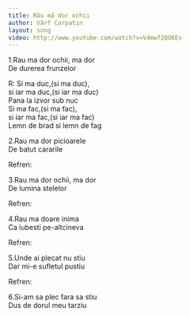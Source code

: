 ```yaml
---
title: Rău mă dor ochii
author: Vârf Carpatin
layout: song
video: http://www.youtube.com/watch?v=V4mwf2QO6Es
---
```


1.Rau ma dor ochii, ma dor  
De durerea frunzelor  

R: Si ma duc,(si ma duc),  
si iar ma duc,(si iar ma duc)  
Pana la izvor sub nuc  
Si ma fac,(si ma fac),  
si iar ma fac,(si iar ma fac)  
Lemn de brad si lemn de fag  

2.Rau ma dor picioarele  
De batut cararile  

Refren:  

3.Rau ma dor ochii, ma dor  
De lumina stelelor  

Refren:  

4.Rau ma doare inima  
Ca iubesti pe-altcineva  

Refren:  

5.Unde ai plecat nu stiu  
Dar mi-e sufletul pustiu  

Refren:  

6.Si-am sa plec fara sa stiu  
Dus de dorul meu tarziu   
